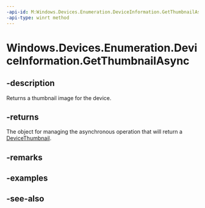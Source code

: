 ```yaml
---
-api-id: M:Windows.Devices.Enumeration.DeviceInformation.GetThumbnailAsync
-api-type: winrt method
---
```


<!-- Method syntax
public Windows.Foundation.IAsyncOperation<Windows.Devices.Enumeration.DeviceThumbnail> GetThumbnailAsync()
-->

# Windows.Devices.Enumeration.DeviceInformation.GetThumbnailAsync

## -description
Returns a thumbnail image for the device.

## -returns
The object for managing the asynchronous operation that will return a [DeviceThumbnail](devicethumbnail.md).

## -remarks

## -examples

## -see-also
